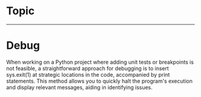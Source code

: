 # Topic

---

# Debug
When working on a Python project where adding unit tests or breakpoints is not feasible, a straightforward approach for debugging is to insert sys.exit(1) at strategic locations in the code, accompanied by print statements. This method allows you to quickly halt the program's execution and display relevant messages, aiding in identifying issues.

